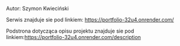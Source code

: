 Autor: Szymon Kwieciński

Serwis znajduje sie pod linkiem: https://portfolio-32u4.onrender.com/

Podstrona dotycząca opisu projektu znajduje sie pod linkiem:https://portfolio-32u4.onrender.com/description 